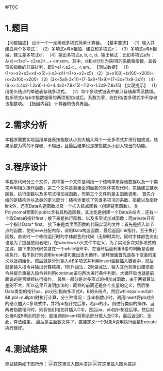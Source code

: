 ﻿@[TOC](目录)
# 1.题目
【问题描述】
      设计一个一元稀疏多项式简单计算器。 
【基本要求】
     （1）输入并建立两个多项式；
     （2）多项式a与b相加，建立和多项式c；
     （3）多项式a与b相减，建立差多项式d；
     （4）输出多项式a, b, c, d。输出格式：比如多项式a为：A(x)=c1xe1+ c2xe2+…+ cmxem，其中，ci和ei分别为第i项的系数和指数，且各项按指数的升幂排列，即0≤e1＜e2＜…＜em。
【测试数据】
    （1）(1+x+x2+x3+x4+x5)+(-x3-x4)=(1+x+x2+x5)
    （2）(x+x100)+(x100+x200)=(x+2x100+x200)
    （3）(2x+5x8-3x11)+(7-5x8+11x9)=(7+2x+11x9-3x11)
    （4）(6-x+4.4x2-1.2x9)-(-6+4.4x2+7.8x15)=(12-x-1.2x9-7.8x15)
【实现提示】
    （1）用带头结点的单链表存储多项式。
    （2）每个多项式链表中都只存储非零系数项。若多项式a与b中指数相等的两项相加/减后，系数为零，则在和/差多项式中不存储该指数项。 
【拓展内容】
计算器的仿真界面。
# 2.需求分析
本程序需要实现运用单链表按指数从小到大输入两个一元多项式并进行加或减，结果系数为零的不存储、不输出，且最后结果也是按指数从小到大输出的功能。
# 3.程序设计
本程序代码分三个文件，其中第一个文件是利用一个结构体来存储数据以及一个类来声明相关操作函数，第二个文件是类里面的函数的具体实现代码，包括建立链表函数、执行函数以及多项式相加减函数，而第三个文件则是主函数调用。
首先介绍的是结构体以及类的定义部分：结构体里吃了包含多项书的系数、指数以及指针link外，还有Data构造函数以及一个插入结点函数（创建链表函数）。类Polynomal里面的public含有其构造函数，其功能是创建一个Data头结点；还有一个取Data的指针first；接下来是执行函数、以及多项式加减函数；而private只有一个指针Data* first。
接下来是类里面函数的代码实现的文件：首先是插入新节点的函数，使用new分配内存，调用Data构造函数，最后返回link指针。至于执行函数，首先时一个修改运行时的字体颜色的代码（无聊时弄的，同时字体颜色突出也是为了提醒使用者吧），在windows.h头文件中定义，为了实现多次对多项式的加减，接下来的代码包含在一个while循环中，在循环后面利用if语句判断是否继续执行，若不执行则调用break语句退出该大循环。循环里面首先是各个变量的定义以及初始化，然后就是分别输入AB多项式并利用insert函数插入链表中，然后就是输入指令并输出计算结果，1则作加法，2则做减法，输入其他则发出错误指令并提示重输入指令并利用continue语句再次进行条件判断，大循环后也就是前面说的是否继续执行操作。
最后一部分是对多项式的相加减函数，由于两者算法差别不大，所以这里只说明加法的：同样的前面还是各个变量的定义，然后使Data类型的指针pa、pb分别指向多项式A、B的头结点，然后while(pa!=nullptr && pb!=nullptr)时执行计算，分三种情况：当pb指数小时，调用insert将pb对应的结点插入C多项式中，并将pb指针完后移，若pa的小，则进行类似的操作，当两者指数相同时，则将他们相加并插入C中，然后pa、pb指针都往后移。然后就处理A或B剩余的部分，直接调用insert将剩余部分插入至C中，最后返回C，至此，算法结束。
最后是主函数文件了，直接定义一个对象A调用执行函数Execute执行就好。
# 4.测试结果
测试结果如下图所示：
![在这里插入图片描述](https://img-blog.csdnimg.cn/20210308152209484.png?x-oss-process=image/watermark,type_ZmFuZ3poZW5naGVpdGk,shadow_10,text_aHR0cHM6Ly9ibG9nLmNzZG4ubmV0L3FxXzQzNzk0NjMz,size_16,color_FFFFFF,t_70#pic_center)
![在这里插入图片描述](https://img-blog.csdnimg.cn/2021030815221777.png?x-oss-process=image/watermark,type_ZmFuZ3poZW5naGVpdGk,shadow_10,text_aHR0cHM6Ly9ibG9nLmNzZG4ubmV0L3FxXzQzNzk0NjMz,size_16,color_FFFFFF,t_70#pic_center)